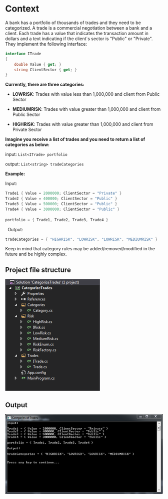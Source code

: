 Context
=======

A bank has a portfolio of thousands of trades and they need to be categorized.
A trade is a commercial negotiation between a bank and a client.
Each trade has a value that indicates the transaction amount in dollars and a
text indicating if the client´s sector is &quot;Public&quot; or &quot;Private&quot;. They implement the
following interface:

```csharp
interface ITrade
{
    double Value { get; }
    string ClientSector { get; }
}
```

**Currently, there are three categories:**

 - **LOWRISK**: Trades with value less than 1,000,000 and client from Public Sector

 - **MEDIUMRISK**: Trades with value greater than 1,000,000 and client from Public Sector

 - **HIGHRISK**: Trades with value greater than 1,000,000 and client from Private Sector

**Imagine you receive a list of trades and you need to return a list of categories as below:**

input: ``` List<ITrade> portfolio ```

output: ``` List<string> tradeCategories ```

**Example:**

Input:
```csharp
Trade1 { Value = 2000000; ClientSector = "Private" }
Trade2 { Value = 400000; ClientSector = "Public" }
Trade3 { Value = 500000; ClientSector = "Public" }
Trade4 { Value = 3000000; ClientSector = "Public" }

portfolio = { Trade1, Trade2, Trade3, Trade4 }
```
 
Output:
```csharp
tradeCategories = { "HIGHRISK", "LOWRISK", "LOWRISK", "MEDIUMRISK" }
```

Keep in mind that category rules may be added/removed/modified
in the future and be highly complex.

Project file structure
----------------------

![Project file structure](https://github.com/adevecchi/categorize-trades/blob/master/images/structure.png)

Output
------

![Project file structure](https://github.com/adevecchi/categorize-trades/blob/master/images/output.png)

